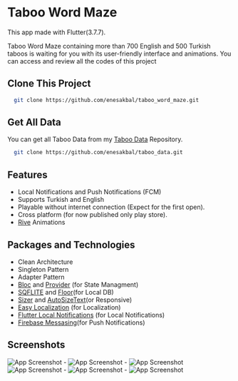 
# Taboo Word Maze

This app made with Flutter(3.7.7).

Taboo Word Maze containing more than 700 English and 500 Turkish taboos is waiting for you with its user-friendly interface and animations. You can access and review all the codes of this project


## Clone This Project

```bash
  git clone https://github.com/enesakbal/taboo_word_maze.git
```

## Get All Data

You can get all Taboo Data from my [Taboo Data](https://github.com/enesakbal/taboo_data) Repository.

```bash
  git clone https://github.com/enesakbal/taboo_data.git
```

## Features

- Local Notifications and Push Notifications (FCM)
- Supports Turkish and English
- Playable without internet connection (Expect for the first open).
- Cross platform (for now published only play store).
- [Rive](https://rive.app) Animations


## Packages and Technologies
- Clean Architecture
- Singleton Pattern
- Adapter Pattern
- [Bloc](https://pub.dev/packages/flutter_bloc) and [Provider](https://pub.dev/packages/provider) (for State Managment)
- [SQFLITE](https://pub.dev/packages/sqflite) and [Floor](https://pub.dev/packages/floor)(for Local DB)
- [Sizer](https://pub.dev/packages/sizer) and [AutoSizeText](https://pub.dev/packages/auto_size_text)(or Responsive)
- [Easy Localization](https://pub.dev/packages/easy_localization) (for Localization)
- [Flutter Local Notifications](https://pub.dev/packages/flutter_local_notifications) (for Local Notifications)
- [Firebase Messasing](https://pub.dev/packages/firebase_messaging)(for Push Notifications)



## Screenshots
![App Screenshot](https://play-lh.googleusercontent.com/eLqGhRlF3AkT40gPKG1_3mJUz12j3h3Nz880vCkvMg1PNIcgwxfDcikcn_qIkhqgm9E=w1052-h592) - 
![App Screenshot](https://play-lh.googleusercontent.com/bx94J8z8azT-Imw4mk8jScEjketE1_sqCUcKFkxqOypM3yMk3y_vW9St4wvFDQvVeOTk=w1052-h592) - 
![App Screenshot](https://play-lh.googleusercontent.com/tGCt5ck-IczZhJTCbzCykzk-ItwsBfzOkHpmFGsJgd79XNqcBE4PDPJ9c9wvNNL1ES4X=w1052-h592) 
![App Screenshot](https://play-lh.googleusercontent.com/TXsK0sBM5Id9h5mJF_yZOZVo5ElIl2TUpXjBsnWGaB9dFI25J24ayYUMzTWIuBX2GXQ=w1052-h592) -
![App Screenshot](https://play-lh.googleusercontent.com/jFSQ5MSwBAyMU3_xligJbjdFnGBHlui47WVYk4zEe5NxyDIjW3KEye1KPzjY-S2xUkGt=w1052-h592) -
![App Screenshot](https://play-lh.googleusercontent.com/tS8Voohe8q6COrrDZ9w3Hv5bcxC4as0aPQUo2MJBmMCGNiy3feREO7Xs-lQ-FwwIEA=w1052-h592) 



